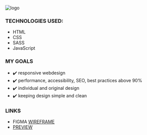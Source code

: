 ![logo](https://github.com/nataliabanz/FrauBanz-vol.2/blob/master/IMG/readme__intro.png)

### TECHNOLOGIES USED:
- HTML
- CSS
- SASS
- JavaScript

### MY GOALS
* ✔️ responsive webdesign
* ✔️ performance, accessibility, SEO, best practices above 90%
* ✔️ individual and original design
* ✔️ keeping design simple and clean

### LINKS

* FIGMA [WIREFRAME](https://www.figma.com/file/nKNvUnD3dSw2XKa6h0aqbM/Frau-Banz?node-id=0%3A1)
* [PREVIEW](https://nataliabanz.netlify.app/)
